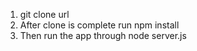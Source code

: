 1) git clone url 
2) After clone is complete run npm install
3) Then run the app through node server.js
